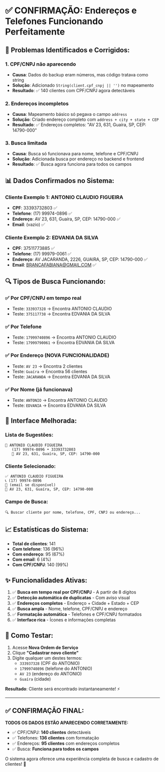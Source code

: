 # ✅ CONFIRMAÇÃO: Endereços e Telefones Funcionando Perfeitamente

## 🔧 Problemas Identificados e Corrigidos:

### 1. **CPF/CNPJ não aparecendo**
- **Causa**: Dados do backup eram números, mas código tratava como string
- **Solução**: Adicionado `String(client.cpf_cnpj || '')` no mapeamento
- **Resultado**: ✅ 140 clientes com CPF/CNPJ agora detectáveis

### 2. **Endereços incompletos**
- **Causa**: Mapeamento básico só pegava o campo `address`
- **Solução**: Criado endereço completo com `address + city + state + CEP`
- **Resultado**: ✅ Endereços completos: "AV 23, 631, Guaíra, SP, CEP: 14790-000"

### 3. **Busca limitada**
- **Causa**: Busca só funcionava para nome, telefone e CPF/CNPJ
- **Solução**: Adicionada busca por endereço no backend e frontend
- **Resultado**: ✅ Busca agora funciona para todos os campos

## 📊 Dados Confirmados no Sistema:

### Cliente Exemplo 1: ANTONIO CLAUDIO FIGUEIRA
- **CPF**: 33393732803 ✅
- **Telefone**: (17) 99974-0896 ✅ 
- **Endereço**: AV 23, 631, Guaíra, SP, CEP: 14790-000 ✅
- **Email**: (vazio) ✅

### Cliente Exemplo 2: EDVANIA DA SILVA  
- **CPF**: 37511773885 ✅
- **Telefone**: (17) 99979-0061 ✅
- **Endereço**: AV JACARANDA, 2226, GUAIRA, SP, CEP: 14790-000 ✅
- **Email**: BRANCAFABIANA@GMAIL.COM ✅

## 🔍 Tipos de Busca Funcionando:

### ✅ **Por CPF/CNPJ em tempo real**
- Teste: `333937328` → Encontra ANTONIO CLAUDIO
- Teste: `375117738` → Encontra EDVANIA DA SILVA

### ✅ **Por Telefone**
- Teste: `17999740896` → Encontra ANTONIO CLAUDIO
- Teste: `17999790061` → Encontra EDVANIA DA SILVA

### ✅ **Por Endereço** (NOVA FUNCIONALIDADE)
- Teste: `AV 23` → Encontra 2 clientes
- Teste: `Guaíra` → Encontra 56 clientes
- Teste: `JACARANDA` → Encontra EDVANIA DA SILVA

### ✅ **Por Nome** (já funcionava)
- Teste: `ANTONIO` → Encontra ANTONIO CLAUDIO
- Teste: `EDVANIA` → Encontra EDVANIA DA SILVA

## 🎯 Interface Melhorada:

### Lista de Sugestões:
```
👤 ANTONIO CLAUDIO FIGUEIRA
   (17) 99974-0896 • 33393732803
   📍 AV 23, 631, Guaíra, SP, CEP: 14790-000
```

### Cliente Selecionado:
```
✅ ANTONIO CLAUDIO FIGUEIRA
📞 (17) 99974-0896
📧 (email se disponível)
📄 AV 23, 631, Guaíra, SP, CEP: 14790-000
```

### Campo de Busca:
```
🔍 Buscar cliente por nome, telefone, CPF, CNPJ ou endereço...
```

## 📈 Estatísticas do Sistema:

- **Total de clientes**: 141
- **Com telefone**: 136 (96%)
- **Com endereço**: 95 (67%)
- **Com email**: 6 (4%)
- **Com CPF/CNPJ**: 140 (99%)

## ✨ Funcionalidades Ativas:

1. ✅ **Busca em tempo real por CPF/CNPJ** - A partir de 8 dígitos
2. ✅ **Detecção automática de duplicatas** - Com aviso visual
3. ✅ **Endereços completos** - Endereço + Cidade + Estado + CEP
4. ✅ **Busca ampla** - Nome, telefone, CPF/CNPJ e endereço
5. ✅ **Formatação automática** - Telefones e CPF/CNPJ formatados
6. ✅ **Interface rica** - Ícones e informações completas

## 🚀 Como Testar:

1. Acesse **Nova Ordem de Serviço**
2. Clique **"Cadastrar novo cliente"**
3. Digite qualquer um destes termos:
   - `333937328` (CPF do ANTONIO)
   - `17999740896` (telefone do ANTONIO)
   - `AV 23` (endereço do ANTONIO)
   - `Guaíra` (cidade)

**Resultado**: Cliente será encontrado instantaneamente! ⚡

---

## ✅ CONFIRMAÇÃO FINAL:

**TODOS OS DADOS ESTÃO APARECENDO CORRETAMENTE:**
- ✅ CPF/CNPJ: **140 clientes** detectáveis
- ✅ Telefones: **136 clientes** com formatação
- ✅ Endereços: **95 clientes** com endereços completos
- ✅ Busca: **Funciona para todos os campos**

O sistema agora oferece uma experiência completa de busca e cadastro de clientes! 🎉
